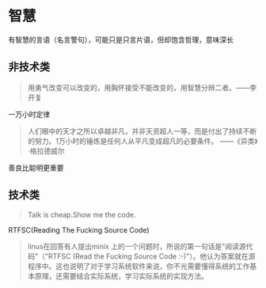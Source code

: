 # 智慧

有智慧的言语（名言警句），可能只是只言片语，但却饱含哲理，意味深长

## 非技术类
> 用勇气改变可以改变的，用胸怀接受不能改变的，用智慧分辨二者。——李开复

一万小时定律
> 人们眼中的天才之所以卓越非凡，并非天资超人一等，而是付出了持续不断的努力。1万小时的锤炼是任何人从平凡变成超凡的必要条件。 ——《异类》·格拉德威尔

善良比聪明更重要

## 技术类
> Talk is cheap.Show me the code.

RTFSC(Reading The Fucking Source Code)
> linus在回答有人提出minix 上的一个问题时，所说的第一句话是"阅读源代码"（"RTFSC (Read the Fucking Source Code :-)"）。他认为答案就在源程序中。这也说明了对于学习系统软件来说，你不光需要懂得系统的工作基本原理，还需要结合实际系统，学习实际系统的实现方法。
